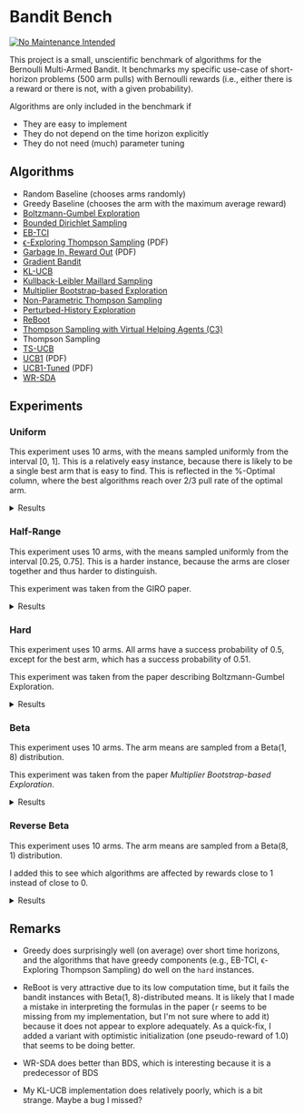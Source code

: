 # Bandit Bench

[![No Maintenance Intended](http://unmaintained.tech/badge.svg)](http://unmaintained.tech/)

This project is a small, unscientific benchmark of algorithms for the Bernoulli
Multi-Armed Bandit. It benchmarks my specific use-case of short-horizon problems
(500 arm pulls) with Bernoulli rewards (i.e., either there is a reward or there
is not, with a given probability).

Algorithms are only included in the benchmark if

- They are easy to implement
- They do not depend on the time horizon explicitly
- They do not need (much) parameter tuning

## Algorithms

- Random Baseline (chooses arms randomly)
- Greedy Baseline (chooses the arm with the maximum average reward)
- [Boltzmann-Gumbel Exploration](https://arxiv.org/abs/1705.10257)
- [Bounded Dirichlet Sampling](https://arxiv.org/abs/2111.09724)
- [EB-TCI](https://arxiv.org/abs/2206.05979)
- [ϵ-Exploring Thompson Sampling](https://proceedings.mlr.press/v202/jin23b/jin23b.pdf) (PDF)
- [Garbage In, Reward Out](http://proceedings.mlr.press/v97/kveton19a/kveton19a.pdf) (PDF)
- [Gradient Bandit](https://arxiv.org/abs/2402.17235)
- [KL-UCB](https://arxiv.org/abs/1102.2490)
- [Kullback-Leibler Maillard Sampling](https://arxiv.org/abs/2304.14989)
- [Multiplier Bootstrap-based Exploration](https://arxiv.org/abs/2302.01543)
- [Non-Parametric Thompson Sampling](https://proceedings.mlr.press/v117/riou20a.html)
- [Perturbed-History Exploration](https://arxiv.org/abs/1902.10089)
- [ReBoot](https://arxiv.org/abs/2002.08436)
- [Thompson Sampling with Virtual Helping Agents (C3)](https://arxiv.org/abs/2209.08197)
- Thompson Sampling
- [TS-UCB](https://arxiv.org/abs/2006.06372)
- [UCB1](https://homes.di.unimi.it/~cesabian/Pubblicazioni/ml-02.pdf) (PDF)
- [UCB1-Tuned](https://homes.di.unimi.it/~cesabian/Pubblicazioni/ml-02.pdf) (PDF)
- [WR-SDA](https://arxiv.org/abs/2010.14323)

## Experiments

### Uniform

This experiment uses 10 arms, with the means sampled uniformly from the interval
[0, 1]. This is a relatively easy instance, because there is likely to be a
single best arm that is easy to find. This is reflected in the %-Optimal column,
where the best algorithms reach over 2/3 pull rate of the optimal arm.

<details>
<summary>Results</summary>

<!-- `> cargo run --release --bin uniform` -->
<!-- BEGIN mdsh -->
| Algorithm                                                   | %-Optimal | Regret (Mean) | Regret (Median Absolute Deviation) |  Time  |
| ----------------------------------------------------------- | --------: | ------------: | ---------------------------------: | :----: |
| ReBoot (optimistic init)                                    |    73.31% |       16.9644 |                             3.0372 | 0.23s  |
| TS-UCB (100 samples)                                        |    72.43% |       17.4061 |                             3.2706 | 65.88s |
| TS-UCB (10 samples)                                         |    72.88% |       17.8546 |                             3.5976 | 6.86s  |
| ReBoot                                                      |    70.53% |       18.4180 |                             2.5125 | 0.25s  |
| Greedy                                                      |    67.48% |       19.7483 |                             2.4973 | 0.11s  |
| TS-UCB (1 samples)                                          |    72.28% |       19.9767 |                             5.3785 | 0.82s  |
| Thompson Sampling with Virtual Helping Agents (Combiner C3) |    63.36% |       21.1298 |                             6.2710 | 24.89s |
| WR-SDA                                                      |    67.66% |       23.8199 |                             5.0460 | 1.60s  |
| Multiplier Bootstrap-based Exploration                      |    67.82% |       26.0614 |                             3.6393 | 5.88s  |
| ϵ-Exploring Thompson Sampling                               |    64.31% |       27.5471 |                             8.9868 | 0.16s  |
| Thompson Sampling                                           |    67.00% |       28.9445 |                             7.1632 | 0.64s  |
| KL-UCB                                                      |    67.56% |       29.6893 |                             7.4957 | 7.32s  |
| UCB1-Tuned                                                  |    62.81% |       31.7769 |                             3.6345 | 0.26s  |
| Non-Parametric Thompson Sampling                            |    64.59% |       33.8504 |                             7.0679 | 5.71s  |
| Bounded Dirichlet Sampling                                  |    64.70% |       34.2376 |                             7.1518 | 2.57s  |
| Kullback-Leibler Maillard Sampling                          |    60.53% |       37.5467 |                             8.4138 | 0.51s  |
| Perturbed-History Exploration                               |    57.78% |       37.8970 |                             5.6488 | 0.90s  |
| Garbage In, Reward Out                                      |    57.08% |       44.4496 |                             4.8697 | 0.82s  |
| EB-TCI                                                      |    42.95% |       56.0202 |                            16.1098 | 0.34s  |
| Boltzmann-Gumbel Exploration                                |    44.52% |       69.1820 |                             6.7076 | 0.39s  |
| UCB1                                                        |    34.84% |       87.3965 |                            10.1205 | 0.15s  |
| Gradient Bandit                                             |    30.56% |      111.1047 |                            17.4381 | 0.41s  |
| Gradient Bandit (with baseline)                             |    31.78% |      114.0673 |                            11.6366 | 0.43s  |
| Random                                                      |     9.99% |      205.0580 |                            30.3100 | 0.04s  |
<!-- END mdsh -->

</details>

### Half-Range

This experiment uses 10 arms, with the means sampled uniformly from the interval
\[0.25, 0.75\]. This is a harder instance, because the arms are closer together
and thus harder to distinguish.

This experiment was taken from the GIRO paper.

<details>
<summary>Results</summary>

<!-- `> cargo run --release --bin half_range` -->
<!-- BEGIN mdsh -->
| Algorithm                                                   | %-Optimal | Regret (Mean) | Regret (Median Absolute Deviation) |  Time  |
| ----------------------------------------------------------- | --------: | ------------: | ---------------------------------: | :----: |
| ReBoot (optimistic init)                                    |    45.94% |       24.6010 |                             6.5389 | 0.22s  |
| Thompson Sampling with Virtual Helping Agents (Combiner C3) |    44.83% |       26.7704 |                             8.7872 | 11.50s |
| TS-UCB (100 samples)                                        |    44.83% |       27.4483 |                             6.6267 | 66.20s |
| ReBoot                                                      |    39.98% |       27.7827 |                             9.2352 | 0.24s  |
| Greedy                                                      |    39.00% |       28.0151 |                             9.7636 | 0.13s  |
| TS-UCB (10 samples)                                         |    45.12% |       28.1337 |                             6.0061 | 6.66s  |
| ϵ-Exploring Thompson Sampling                               |    41.08% |       30.8109 |                             9.0357 | 0.18s  |
| Multiplier Bootstrap-based Exploration                      |    42.47% |       30.9818 |                             6.6402 | 6.03s  |
| TS-UCB (1 samples)                                          |    42.42% |       31.6765 |                             6.1443 | 0.71s  |
| WR-SDA                                                      |    38.17% |       34.3574 |                             7.8687 | 2.58s  |
| UCB1-Tuned                                                  |    39.23% |       36.0362 |                             5.7070 | 0.28s  |
| Thompson Sampling                                           |    35.68% |       40.6934 |                             7.4756 | 0.69s  |
| Perturbed-History Exploration                               |    34.15% |       42.4480 |                             7.6337 | 1.04s  |
| KL-UCB                                                      |    35.22% |       42.8549 |                             6.2878 | 8.18s  |
| EB-TCI                                                      |    30.68% |       43.1680 |                             8.8295 | 0.35s  |
| Non-Parametric Thompson Sampling                            |    33.66% |       43.8953 |                             7.4578 | 5.63s  |
| Bounded Dirichlet Sampling                                  |    33.37% |       44.9539 |                             7.9732 | 3.15s  |
| Garbage In, Reward Out                                      |    32.82% |       44.9909 |                             7.5012 | 1.02s  |
| Kullback-Leibler Maillard Sampling                          |    30.15% |       48.1212 |                             8.2677 | 0.54s  |
| Boltzmann-Gumbel Exploration                                |    25.93% |       58.3994 |                             8.7698 | 0.37s  |
| UCB1                                                        |    20.65% |       68.4993 |                            10.1090 | 0.18s  |
| Gradient Bandit                                             |    19.16% |       75.6775 |                            12.1688 | 0.41s  |
| Gradient Bandit (with baseline)                             |    18.70% |       77.4743 |                            10.5750 | 0.43s  |
| Random                                                      |     9.99% |      102.5290 |                            15.1550 | 0.03s  |
<!-- END mdsh -->

</details>

### Hard

This experiment uses 10 arms. All arms have a success probability of 0.5, except
for the best arm, which has a success probability of 0.51.

This experiment was taken from the paper describing Boltzmann-Gumbel Exploration.

<details>
<summary>Results</summary>

<!-- `> cargo run --release --bin hard` -->
<!-- BEGIN mdsh -->
| Algorithm                                                   | %-Optimal | Regret (Mean) | Regret (Median Absolute Deviation) |  Time  |
| ----------------------------------------------------------- | --------: | ------------: | ---------------------------------: | :----: |
| Greedy                                                      |    16.72% |        4.1640 |                             0.1100 | 0.12s  |
| ReBoot                                                      |    14.09% |        4.2955 |                             0.1100 | 0.22s  |
| ϵ-Exploring Thompson Sampling                               |    13.51% |        4.3245 |                             0.1100 | 0.17s  |
| ReBoot (optimistic init)                                    |    12.84% |        4.3578 |                             0.1700 | 0.22s  |
| TS-UCB (100 samples)                                        |    12.05% |        4.3973 |                             0.2500 | 64.08s |
| EB-TCI                                                      |    11.55% |        4.4225 |                             0.4400 | 0.36s  |
| TS-UCB (10 samples)                                         |    11.55% |        4.4227 |                             0.2400 | 5.88s  |
| Multiplier Bootstrap-based Exploration                      |    11.47% |        4.4263 |                             0.2500 | 5.77s  |
| Thompson Sampling with Virtual Helping Agents (Combiner C3) |    11.45% |        4.4273 |                             0.2600 | 4.62s  |
| WR-SDA                                                      |    11.45% |        4.4275 |                             0.3200 | 1.76s  |
| TS-UCB (1 samples)                                          |    11.21% |        4.4394 |                             0.4300 | 0.66s  |
| Non-Parametric Thompson Sampling                            |    11.16% |        4.4418 |                             0.4000 | 5.37s  |
| Perturbed-History Exploration                               |    11.15% |        4.4425 |                             0.4200 | 1.00s  |
| Garbage In, Reward Out                                      |    11.15% |        4.4426 |                             0.4100 | 1.02s  |
| Thompson Sampling                                           |    11.15% |        4.4427 |                             0.4200 | 0.64s  |
| KL-UCB                                                      |    11.02% |        4.4490 |                             0.2300 | 7.93s  |
| Kullback-Leibler Maillard Sampling                          |    10.93% |        4.4533 |                             0.3400 | 0.62s  |
| Bounded Dirichlet Sampling                                  |    10.86% |        4.4572 |                             0.2900 | 2.88s  |
| UCB1-Tuned                                                  |    10.76% |        4.4620 |                             0.4400 | 0.27s  |
| Boltzmann-Gumbel Exploration                                |    10.68% |        4.4660 |                             0.2600 | 0.40s  |
| UCB1                                                        |    10.24% |        4.4880 |                             0.1600 | 0.16s  |
| Gradient Bandit (with baseline)                             |    10.20% |        4.4899 |                             0.1100 | 0.43s  |
| Gradient Bandit                                             |    10.18% |        4.4908 |                             0.1300 | 0.40s  |
| Random                                                      |     9.98% |        4.5009 |                             0.0500 | 0.03s  |
<!-- END mdsh -->

</details>

### Beta

This experiment uses 10 arms. The arm means are sampled from a Beta(1, 8) distribution.

This experiment was taken from the paper *Multiplier Bootstrap-based Exploration*.

<details>
<summary>Results</summary>

<!-- `> cargo run --release --bin beta` -->
<!-- BEGIN mdsh -->
| Algorithm                                                   | %-Optimal | Regret (Mean) | Regret (Median Absolute Deviation) |  Time  |
| ----------------------------------------------------------- | --------: | ------------: | ---------------------------------: | :----: |
| ReBoot (optimistic init)                                    |    56.71% |       22.3221 |                             4.6914 | 0.27s  |
| Thompson Sampling with Virtual Helping Agents (Combiner C3) |    56.91% |       23.2902 |                             7.1493 | 17.69s |
| TS-UCB (100 samples)                                        |    56.19% |       25.1924 |                             4.4774 | 73.02s |
| Multiplier Bootstrap-based Exploration                      |    54.92% |       25.7531 |                             5.7460 | 6.30s  |
| TS-UCB (10 samples)                                         |    54.99% |       26.7554 |                             4.4802 | 8.01s  |
| TS-UCB (1 samples)                                          |    52.72% |       29.8275 |                             5.0292 | 0.83s  |
| ϵ-Exploring Thompson Sampling                               |    44.70% |       33.6912 |                            12.4300 | 0.17s  |
| UCB1-Tuned                                                  |    48.78% |       34.1720 |                             5.7265 | 0.30s  |
| Garbage In, Reward Out                                      |    46.27% |       36.5880 |                             6.6192 | 0.87s  |
| Thompson Sampling                                           |    45.50% |       38.0338 |                             6.6413 | 0.78s  |
| KL-UCB                                                      |    45.13% |       38.3085 |                             5.9510 | 8.05s  |
| ReBoot                                                      |    38.13% |       39.3544 |                            19.2688 | 0.26s  |
| Non-Parametric Thompson Sampling                            |    44.28% |       39.6896 |                             6.8661 | 5.03s  |
| Greedy                                                      |    37.36% |       39.9645 |                            20.3130 | 0.13s  |
| Bounded Dirichlet Sampling                                  |    44.03% |       40.2371 |                             6.7909 | 2.48s  |
| WR-SDA                                                      |    37.82% |       40.8505 |                            18.3470 | 3.01s  |
| Kullback-Leibler Maillard Sampling                          |    41.32% |       41.7427 |                             7.4157 | 0.53s  |
| Perturbed-History Exploration                               |    41.26% |       43.0633 |                             7.6161 | 1.16s  |
| EB-TCI                                                      |    24.85% |       58.9761 |                            22.9968 | 0.32s  |
| Boltzmann-Gumbel Exploration                                |    30.21% |       59.0762 |                            11.4529 | 0.36s  |
| UCB1                                                        |    22.44% |       70.4627 |                            16.8609 | 0.17s  |
| Gradient Bandit                                             |    20.43% |       75.0125 |                            17.3070 | 0.42s  |
| Gradient Bandit (with baseline)                             |    20.06% |       75.7085 |                            17.5892 | 0.43s  |
| Random                                                      |     9.99% |       94.2791 |                            25.9206 | 0.05s  |
<!-- END mdsh -->

</details>

### Reverse Beta

This experiment uses 10 arms. The arm means are sampled from a Beta(8, 1) distribution.

I added this to see which algorithms are affected by rewards close to 1 instead of close to 0.

<details>
<summary>Results</summary>

<!-- `> cargo run --release --bin reverse_beta` -->
<!-- BEGIN mdsh -->
| Algorithm                                                   | %-Optimal | Regret (Mean) | Regret (Median Absolute Deviation) |  Time  |
| ----------------------------------------------------------- | --------: | ------------: | ---------------------------------: | :----: |
| TS-UCB (100 samples)                                        |    58.71% |        7.4481 |                             2.1886 | 69.15s |
| TS-UCB (10 samples)                                         |    57.79% |        7.8999 |                             1.9148 | 6.98s  |
| TS-UCB (1 samples)                                          |    57.53% |        8.3487 |                             1.7839 | 0.71s  |
| ReBoot (optimistic init)                                    |    54.29% |        8.6730 |                             1.5690 | 0.21s  |
| ReBoot                                                      |    53.82% |        8.7563 |                             1.5834 | 0.23s  |
| Greedy                                                      |    53.46% |        8.8426 |                             1.5877 | 0.13s  |
| WR-SDA                                                      |    52.20% |       10.4022 |                             2.8202 | 1.14s  |
| ϵ-Exploring Thompson Sampling                               |    44.32% |       11.1621 |                             4.2373 | 0.17s  |
| KL-UCB                                                      |    51.72% |       11.7599 |                             3.6028 | 6.50s  |
| Thompson Sampling                                           |    48.36% |       12.6305 |                             2.8003 | 0.73s  |
| Thompson Sampling with Virtual Helping Agents (Combiner C3) |    36.88% |       12.6832 |                             4.2582 | 15.95s |
| Non-Parametric Thompson Sampling                            |    47.42% |       13.7743 |                             4.3390 | 4.86s  |
| Bounded Dirichlet Sampling                                  |    45.50% |       14.7444 |                             4.6974 | 2.29s  |
| Kullback-Leibler Maillard Sampling                          |    43.49% |       15.3254 |                             5.1663 | 0.58s  |
| Multiplier Bootstrap-based Exploration                      |    37.02% |       17.2756 |                             2.6160 | 6.06s  |
| EB-TCI                                                      |    35.83% |       20.0130 |                             5.2114 | 0.34s  |
| UCB1-Tuned                                                  |    25.26% |       23.1257 |                             3.4924 | 0.40s  |
| Perturbed-History Exploration                               |    24.23% |       25.1162 |                             4.2813 | 1.08s  |
| Garbage In, Reward Out                                      |    25.73% |       25.2640 |                             4.0182 | 0.94s  |
| Boltzmann-Gumbel Exploration                                |    17.50% |       33.1221 |                             5.5971 | 0.39s  |
| UCB1                                                        |    14.58% |       36.5304 |                             6.3337 | 0.23s  |
| Gradient Bandit                                             |    13.75% |       39.9529 |                             8.1144 | 0.43s  |
| Gradient Bandit (with baseline)                             |    13.20% |       41.3526 |                             7.4311 | 0.44s  |
| Random                                                      |     9.97% |       49.8281 |                             9.9126 | 0.05s  |
<!-- END mdsh -->

</details>

## Remarks

* Greedy does surprisingly well (on average) over short time horizons, and the
  algorithms that have greedy components (e.g., EB-TCI, ϵ-Exploring Thompson
  Sampling) do well on the `hard` instances.

* ReBoot is very attractive due to its low computation time, but it fails
  the bandit instances with Beta(1, 8)-distributed means. It is likely that I made
  a mistake in interpreting the formulas in the paper (`r` seems to be missing
  from my implementation, but I'm not sure where to add it) because it does not
  appear to explore adequately. As a quick-fix, I added a variant with optimistic
  initialization (one pseudo-reward of 1.0) that seems to be doing better.

* WR-SDA does better than BDS, which is interesting because it is a predecessor of BDS

* My KL-UCB implementation does relatively poorly, which is a bit strange. Maybe a bug I missed?

